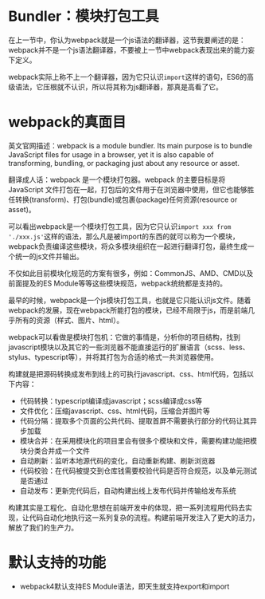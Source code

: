 # Bundler：模块打包工具
在上一节中，你认为webpack就是一个js语法的翻译器，这节我要阐述的是：webpack并不是一个js语法翻译器，不要被上一节中webpack表现出来的能力妄下定义。

webpack实际上称不上一个翻译器，因为它只认识`import`这样的语句，ES6的高级语法，它压根就不认识，所以将其称为js翻译器，那真是高看了它。

# webpack的真面目
英文官网描述：webpack is a module bundler. Its main purpose is to bundle JavaScript files for usage in a browser, yet it is also capable of transforming, bundling, or packaging just about any resource or asset.

翻译成人话：webpack 是一个模块打包器。webpack 的主要目标是将 JavaScript 文件打包在一起，打包后的文件用于在浏览器中使用，但它也能够胜任转换(transform)、打包(bundle)或包裹(package)任何资源(resource or asset)。

可以看出webpack是一个模块打包工具，因为它只认识`import xxx from './xxx.js'`这样的语法，那么凡是被import的东西的就可以称为一个模块，webpack负责编译这些模块，将众多模块组织在一起进行翻译打包，最终生成一个统一的js文件并输出。

不仅如此目前模块化规范的方案有很多，例如：CommonJS、AMD、CMD以及前面提及的ES Module等等这些模块规范，webpack统统都是支持的。

最早的时候，webpack是一个js模块打包工具，也就是它只能认识js文件。随着webpack的发展，现在webpack所能打包的模块，已经不局限于js，而是前端几乎所有的资源（样式、图片、html）。

webpack可以看做是模块打包机：它做的事情是，分析你的项目结构，找到javascript模块以及其它的一些浏览器不能直接运行的扩展语言（scss、less、stylus、typescript等），并将其打包为合适的格式一共浏览器使用。

构建就是把源码转换成发布到线上的可执行javascript、css、html代码，包括以下内容：
* 代码转换：typescript编译成javascript；scss编译成css等
* 文件优化：压缩javascript、css、html代码，压缩合并图片等
* 代码分隔：提取多个页面的公共代码、提取首屏不需要执行部分的代码让其异步加载
* 模块合并：在采用模块化的项目里会有很多个模块和文件，需要构建功能把模块分类合并成一个文件
* 自动刷新：监听本地源代码的变化，自动重新构建、刷新浏览器
* 代码校验：在代码被提交到仓库钱需要校验代码是否符合规范，以及单元测试是否通过
* 自动发布：更新完代码后，自动构建出线上发布代码并传输给发布系统

构建其实是工程化、自动化思想在前端开发中的体现，把一系列流程用代码去实现，让代码自动化地执行这一系列复杂的流程。构建前端开发注入了更大的活力，解放了我们的生产力。

# 默认支持的功能
* webpack4默认支持ES Module语法，即天生就支持export和import